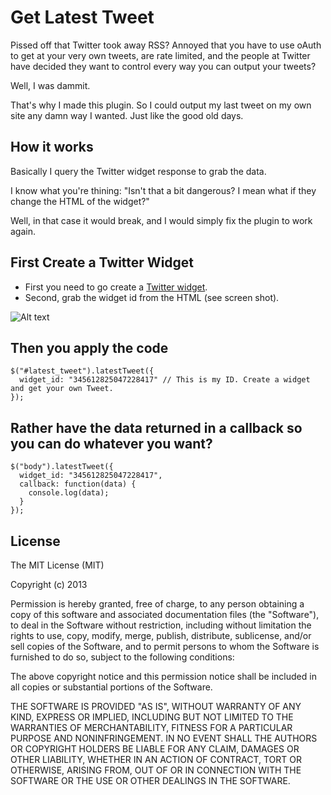 # Get Latest Tweet

Pissed off that Twitter took away RSS? Annoyed that you have to use oAuth to get at your very own tweets, are rate limited, and the people at Twitter have decided they want to control every way you can output your tweets?

Well, I was dammit.

That's why I made this plugin. So I could output my last tweet on my own site any damn way I wanted. Just like the good old days.

## How it works

Basically I query the Twitter widget response to grab the data.

I know what you're thining: "Isn't that a bit dangerous? I mean what if they change the HTML of the widget?"

Well, in that case it would break, and I would simply fix the plugin to work again.

## First Create a Twitter Widget

* First you need to go create a [Twitter widget](https://twitter.com/settings/widgets).
* Second, grab the widget id from the HTML (see screen shot).

![Alt text](http://i.imgur.com/Gd9d33E.png)

## Then you apply the code

```
$("#latest_tweet").latestTweet({
  widget_id: "345612825047228417" // This is my ID. Create a widget and get your own Tweet.
});
```

## Rather have the data returned in a callback so you can do whatever you want?

```
$("body").latestTweet({
  widget_id: "345612825047228417",
  callback: function(data) {
    console.log(data);
  }
});
```

## License

The MIT License (MIT)

Copyright (c) 2013

Permission is hereby granted, free of charge, to any person obtaining a copy
of this software and associated documentation files (the "Software"), to deal
in the Software without restriction, including without limitation the rights
to use, copy, modify, merge, publish, distribute, sublicense, and/or sell
copies of the Software, and to permit persons to whom the Software is
furnished to do so, subject to the following conditions:

The above copyright notice and this permission notice shall be included in
all copies or substantial portions of the Software.

THE SOFTWARE IS PROVIDED "AS IS", WITHOUT WARRANTY OF ANY KIND, EXPRESS OR
IMPLIED, INCLUDING BUT NOT LIMITED TO THE WARRANTIES OF MERCHANTABILITY,
FITNESS FOR A PARTICULAR PURPOSE AND NONINFRINGEMENT. IN NO EVENT SHALL THE
AUTHORS OR COPYRIGHT HOLDERS BE LIABLE FOR ANY CLAIM, DAMAGES OR OTHER
LIABILITY, WHETHER IN AN ACTION OF CONTRACT, TORT OR OTHERWISE, ARISING FROM,
OUT OF OR IN CONNECTION WITH THE SOFTWARE OR THE USE OR OTHER DEALINGS IN
THE SOFTWARE.